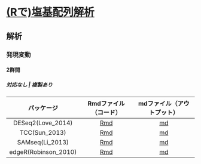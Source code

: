 # [(Rで)塩基配列解析](http://www.iu.a.u-tokyo.ac.jp/~kadota/r_seq.html)

## 解析

### 発現変動

#### 2群間

#####  対応なし | 複製あり

|      パッケージ      |                    Rmdファイル（コード）                     |                  mdファイル（アウトプット）                  |
| :------------------: | :----------------------------------------------------------: | :----------------------------------------------------------: |
|  DESeq2(Love_2014)   | [Rmd](https://github.com/swsoyee/Nucleotide-sequence-analysis-by-R/blob/master/%E8%A7%A3%E6%9E%90-%E7%99%BA%E7%8F%BE%E5%A4%89%E5%8B%95-2%E7%BE%A4%E9%96%93-%E5%AF%BE%E5%BF%9C%E3%81%AA%E3%81%97-%E8%A4%87%E8%A3%BD%E3%81%82%E3%82%8A-DESeq2(Love_2014)/%E8%A7%A3%E6%9E%90-%E7%99%BA%E7%8F%BE%E5%A4%89%E5%8B%95-2%E7%BE%A4%E9%96%93-%E5%AF%BE%E5%BF%9C%E3%81%AA%E3%81%97-%E8%A4%87%E8%A3%BD%E3%81%82%E3%82%8A-DESeq2(Love_2014).Rmd) | [md](https://github.com/swsoyee/Nucleotide-sequence-analysis-by-R/blob/master/%E8%A7%A3%E6%9E%90-%E7%99%BA%E7%8F%BE%E5%A4%89%E5%8B%95-2%E7%BE%A4%E9%96%93-%E5%AF%BE%E5%BF%9C%E3%81%AA%E3%81%97-%E8%A4%87%E8%A3%BD%E3%81%82%E3%82%8A-DESeq2(Love_2014)/%E8%A7%A3%E6%9E%90-%E7%99%BA%E7%8F%BE%E5%A4%89%E5%8B%95-2%E7%BE%A4%E9%96%93-%E5%AF%BE%E5%BF%9C%E3%81%AA%E3%81%97-%E8%A4%87%E8%A3%BD%E3%81%82%E3%82%8A-DESeq2_Love_2014_.md) |
|    TCC(Sun_2013)     | [Rmd](https://github.com/swsoyee/Nucleotide-sequence-analysis-by-R/blob/master/%E8%A7%A3%E6%9E%90-%E7%99%BA%E7%8F%BE%E5%A4%89%E5%8B%95-2%E7%BE%A4%E9%96%93-%E5%AF%BE%E5%BF%9C%E3%81%AA%E3%81%97-%E8%A4%87%E8%A3%BD%E3%81%82%E3%82%8A-%20TCC(Sun_2013)/%E8%A7%A3%E6%9E%90-%E7%99%BA%E7%8F%BE%E5%A4%89%E5%8B%95-2%E7%BE%A4%E9%96%93-%E5%AF%BE%E5%BF%9C%E3%81%AA%E3%81%97-%E8%A4%87%E8%A3%BD%E3%81%82%E3%82%8A-%20TCC(Sun_2013).Rmd) | [md](https://github.com/swsoyee/Nucleotide-sequence-analysis-by-R/blob/master/%E8%A7%A3%E6%9E%90-%E7%99%BA%E7%8F%BE%E5%A4%89%E5%8B%95-2%E7%BE%A4%E9%96%93-%E5%AF%BE%E5%BF%9C%E3%81%AA%E3%81%97-%E8%A4%87%E8%A3%BD%E3%81%82%E3%82%8A-%20TCC(Sun_2013)/%E8%A7%A3%E6%9E%90-%E7%99%BA%E7%8F%BE%E5%A4%89%E5%8B%95-2%E7%BE%A4%E9%96%93-%E5%AF%BE%E5%BF%9C%E3%81%AA%E3%81%97-%E8%A4%87%E8%A3%BD%E3%81%82%E3%82%8A-_TCC_Sun_2013_.md) |
|   SAMseq(Li_2013)    | [Rmd](https://github.com/swsoyee/Nucleotide-sequence-analysis-by-R/blob/master/%E8%A7%A3%E6%9E%90-%E7%99%BA%E7%8F%BE%E5%A4%89%E5%8B%95-2%E7%BE%A4%E9%96%93-%E5%AF%BE%E5%BF%9C%E3%81%AA%E3%81%97-%E8%A4%87%E8%A3%BD%E3%81%82%E3%82%8A-SAMseq(Li_2013)/%E8%A7%A3%E6%9E%90-%E7%99%BA%E7%8F%BE%E5%A4%89%E5%8B%95-2%E7%BE%A4%E9%96%93-%E5%AF%BE%E5%BF%9C%E3%81%AA%E3%81%97-%E8%A4%87%E8%A3%BD%E3%81%82%E3%82%8A-SAMseq(Li_2013).Rmd) | [md](https://github.com/swsoyee/Nucleotide-sequence-analysis-by-R/blob/master/%E8%A7%A3%E6%9E%90-%E7%99%BA%E7%8F%BE%E5%A4%89%E5%8B%95-2%E7%BE%A4%E9%96%93-%E5%AF%BE%E5%BF%9C%E3%81%AA%E3%81%97-%E8%A4%87%E8%A3%BD%E3%81%82%E3%82%8A-SAMseq(Li_2013)/%E8%A7%A3%E6%9E%90-%E7%99%BA%E7%8F%BE%E5%A4%89%E5%8B%95-2%E7%BE%A4%E9%96%93-%E5%AF%BE%E5%BF%9C%E3%81%AA%E3%81%97-%E8%A4%87%E8%A3%BD%E3%81%82%E3%82%8A-SAMseq_Li_2013_.md) |
| edgeR(Robinson_2010) | [Rmd](https://github.com/swsoyee/Nucleotide-sequence-analysis-by-R/blob/master/%E8%A7%A3%E6%9E%90-%E7%99%BA%E7%8F%BE%E5%A4%89%E5%8B%95-2%E7%BE%A4%E9%96%93-%E5%AF%BE%E5%BF%9C%E3%81%AA%E3%81%97-%E8%A4%87%E8%A3%BD%E3%81%82%E3%82%8A-edgeR(Robinson_2010)/%E8%A7%A3%E6%9E%90-%E7%99%BA%E7%8F%BE%E5%A4%89%E5%8B%95-2%E7%BE%A4%E9%96%93-%E5%AF%BE%E5%BF%9C%E3%81%AA%E3%81%97-%E8%A4%87%E8%A3%BD%E3%81%82%E3%82%8A-edgeR(Robinson_2010).Rmd) | [md](https://github.com/swsoyee/Nucleotide-sequence-analysis-by-R/blob/master/%E8%A7%A3%E6%9E%90-%E7%99%BA%E7%8F%BE%E5%A4%89%E5%8B%95-2%E7%BE%A4%E9%96%93-%E5%AF%BE%E5%BF%9C%E3%81%AA%E3%81%97-%E8%A4%87%E8%A3%BD%E3%81%82%E3%82%8A-edgeR(Robinson_2010)/%E8%A7%A3%E6%9E%90-%E7%99%BA%E7%8F%BE%E5%A4%89%E5%8B%95-2%E7%BE%A4%E9%96%93-%E5%AF%BE%E5%BF%9C%E3%81%AA%E3%81%97-%E8%A4%87%E8%A3%BD%E3%81%82%E3%82%8A-edgeR_Robinson_2010_.md) |

